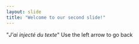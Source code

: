 ```yaml
---
layout: slide
title: "Welcome to our second slide!"
---
```

"*J'ai injecté du texte*"
Use the left arrow to go back
